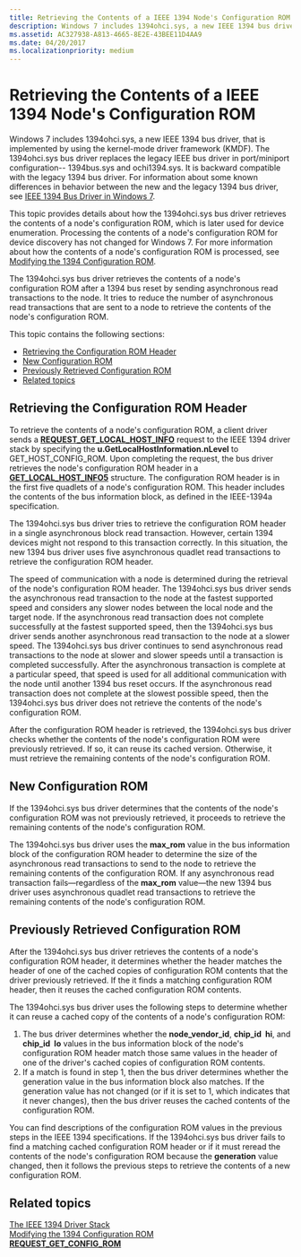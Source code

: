 ```yaml
---
title: Retrieving the Contents of a IEEE 1394 Node's Configuration ROM
description: Windows 7 includes 1394ohci.sys, a new IEEE 1394 bus driver, that is implemented by using the kernel-mode driver framework (KMDF).
ms.assetid: AC327938-A813-4665-8E2E-43BEE11D4AA9
ms.date: 04/20/2017
ms.localizationpriority: medium
---
```


# Retrieving the Contents of a IEEE 1394 Node's Configuration ROM


Windows 7 includes 1394ohci.sys, a new IEEE 1394 bus driver, that is implemented by using the kernel-mode driver framework (KMDF). The 1394ohci.sys bus driver replaces the legacy IEEE bus driver in port/miniport configuration-- 1394bus.sys and ochi1394.sys. It is backward compatible with the legacy 1394 bus driver. For information about some known differences in behavior between the new and the legacy 1394 bus driver, see [IEEE 1394 Bus Driver in Windows 7](https://msdn.microsoft.com/library/windows/hardware/gg266402).

This topic provides details about how the 1394ohci.sys bus driver retrieves the contents of a node's configuration ROM, which is later used for device enumeration. Processing the contents of a node's configuration ROM for device discovery has not changed for Windows 7. For more information about how the contents of a node's configuration ROM is processed, see [Modifying the 1394 Configuration ROM](https://msdn.microsoft.com/library/windows/hardware/ff537433).

The 1394ohci.sys bus driver retrieves the contents of a node's configuration ROM after a 1394 bus reset by sending asynchronous read transactions to the node. It tries to reduce the number of asynchronous read transactions that are sent to a node to retrieve the contents of the node's configuration ROM.

This topic contains the following sections:

-   [Retrieving the Configuration ROM Header](#retrieving-the-configuration-rom-header)
-   [New Configuration ROM](#new-configuration-rom)
-   [Previously Retrieved Configuration ROM](#previously-retrieved-configuration-rom)
-   [Related topics](#related-topics)

## Retrieving the Configuration ROM Header


To retrieve the contents of a node's configuration ROM, a client driver sends a [**REQUEST\_GET\_LOCAL\_HOST\_INFO**](https://msdn.microsoft.com/library/windows/hardware/ff537644) request to the IEEE 1394 driver stack by specifying the **u.GetLocalHostInformation.nLevel** to GET\_HOST\_CONFIG\_ROM. Upon completing the request, the bus driver retrieves the node's configuration ROM header in a [**GET\_LOCAL\_HOST\_INFO5**](https://msdn.microsoft.com/library/windows/hardware/ff537152) structure. The configuration ROM header is in the first five quadlets of a node's configuration ROM. This header includes the contents of the bus information block, as defined in the IEEE-1394a specification.

The 1394ohci.sys bus driver tries to retrieve the configuration ROM header in a single asynchronous block read transaction. However, certain 1394 devices might not respond to this transaction correctly. In this situation, the new 1394 bus driver uses five asynchronous quadlet read transactions to retrieve the configuration ROM header.

The speed of communication with a node is determined during the retrieval of the node's configuration ROM header. The 1394ohci.sys bus driver sends the asynchronous read transaction to the node at the fastest supported speed and considers any slower nodes between the local node and the target node. If the asynchronous read transaction does not complete successfully at the fastest supported speed, then the 1394ohci.sys bus driver sends another asynchronous read transaction to the node at a slower speed. The 1394ohci.sys bus driver continues to send asynchronous read transactions to the node at slower and slower speeds until a transaction is completed successfully. After the asynchronous transaction is complete at a particular speed, that speed is used for all additional communication with the node until another 1394 bus reset occurs. If the asynchronous read transaction does not complete at the slowest possible speed, then the 1394ohci.sys bus driver does not retrieve the contents of the node's configuration ROM.

After the configuration ROM header is retrieved, the 1394ohci.sys bus driver checks whether the contents of the node's configuration ROM were previously retrieved. If so, it can reuse its cached version. Otherwise, it must retrieve the remaining contents of the node's configuration ROM.

## New Configuration ROM


If the 1394ohci.sys bus driver determines that the contents of the node's configuration ROM was not previously retrieved, it proceeds to retrieve the remaining contents of the node's configuration ROM.

The 1394ohci.sys bus driver uses the **max\_rom** value in the bus information block of the configuration ROM header to determine the size of the asynchronous read transactions to send to the node to retrieve the remaining contents of the configuration ROM. If any asynchronous read transaction fails—regardless of the **max\_rom** value—the new 1394 bus driver uses asynchronous quadlet read transactions to retrieve the remaining contents of the node's configuration ROM.

## Previously Retrieved Configuration ROM


After the 1394ohci.sys bus driver retrieves the contents of a node's configuration ROM header, it determines whether the header matches the header of one of the cached copies of configuration ROM contents that the driver previously retrieved. If the it finds a matching configuration ROM header, then it reuses the cached configuration ROM contents.

The 1394ohci.sys bus driver uses the following steps to determine whether it can reuse a cached copy of the contents of a node's configuration ROM:

1.  The bus driver determines whether the **node\_vendor\_id**, **chip\_id hi**, and **chip\_id lo** values in the bus information block of the node's configuration ROM header match those same values in the header of one of the driver's cached copies of configuration ROM contents.
2.  If a match is found in step 1, then the bus driver determines whether the generation value in the bus information block also matches. If the generation value has not changed (or if it is set to 1, which indicates that it never changes), then the bus driver reuses the cached contents of the configuration ROM.

You can find descriptions of the configuration ROM values in the previous steps in the IEEE 1394 specifications. If the 1394ohci.sys bus driver fails to find a matching cached configuration ROM header or if it must reread the contents of the node's configuration ROM because the **generation** value changed, then it follows the previous steps to retrieve the contents of a new configuration ROM.

## Related topics
[The IEEE 1394 Driver Stack](https://msdn.microsoft.com/library/windows/hardware/ff538867)  
[Modifying the 1394 Configuration ROM](https://msdn.microsoft.com/library/windows/hardware/ff537433)  
[**REQUEST\_GET\_CONFIG\_ROM**](https://msdn.microsoft.com/library/windows/hardware/gg266404)  



